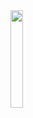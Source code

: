 <img align='left' src='https://avatars.githubusercontent.com/u/64843882?s=400&u=d2a3084b3e200c85dccbb3e13c0c7ede8a54e4c2&v=4' width='20%'>
